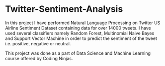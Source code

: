 # Twitter-Sentiment-Analysis

In this project I have performed Natural Language Processing on Twitter US Airline Sentiment Dataset containing data for over 14000 tweets.
I have used several classifiers namely Random Forest, Multinomial Naive Bayes and Support Vector Machine in order to predict the sentiment of the tweet i.e. positive, negative or neutral.

This project was done as a part of Data Science and Machine Learning course offered by Coding Ninjas.


